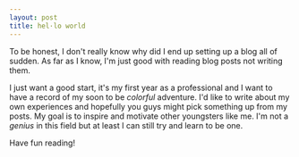 ```yaml
---
layout: post
title: hel·lo world
---
```


To be honest, I don't really know why did I end up setting up a blog all of sudden. As far as I know, I'm just good with reading blog posts not writing them.  
  
I just want a good start, it's my first year as a professional and I want to have a record of my soon to be _colorful_ adventure. I'd like to write about my own experiences
and hopefully you guys might pick something up from my posts. My goal is to inspire and motivate other youngsters like me. I'm not a _genius_ in this field but at least I can still try and learn to be one.

Have fun reading!